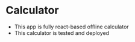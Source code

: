 # Calculator
- This app is fully react-based offline calculator
- This calculator is tested and deployed 
